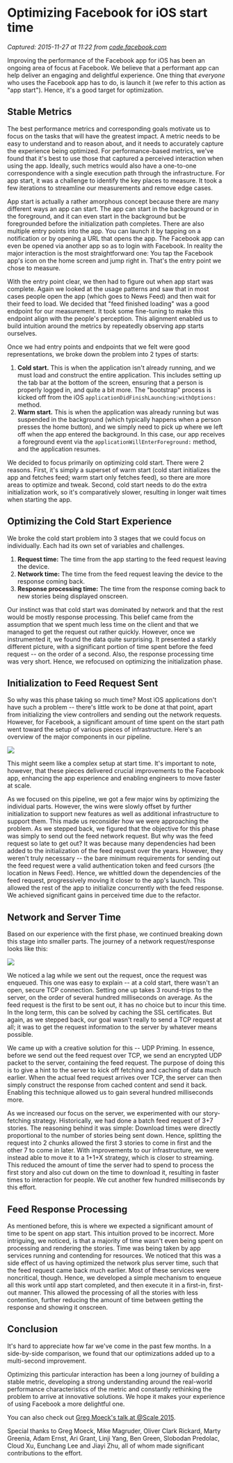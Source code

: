 # Optimizing Facebook for iOS start time

_Captured: 2015-11-27 at 11:22 from [code.facebook.com](https://code.facebook.com/posts/1675399786008080/optimizing-facebook-for-ios-start-time/)_

Improving the performance of the Facebook app for iOS has been an ongoing area of focus at Facebook. We believe that a performant app can help deliver an engaging and delightful experience. One thing that _everyone_ who uses the Facebook app has to do, is launch it (we refer to this action as "app start"). Hence, it's a good target for optimization.

## Stable Metrics

The best performance metrics and corresponding goals motivate us to focus on the tasks that will have the greatest impact. A metric needs to be easy to understand and to reason about, and it needs to accurately capture the experience being optimized. For performance-based metrics, we've found that it's best to use those that captured a perceived interaction when using the app. Ideally, such metrics would also have a one-to-one correspondence with a single execution path through the infrastructure. For app start, it was a challenge to identify the key places to measure. It took a few iterations to streamline our measurements and remove edge cases.

App start is actually a rather amorphous concept because there are many different ways an app can start. The app can start in the background or in the foreground, and it can even start in the background but be foregrounded before the initialization path completes. There are also multiple entry points into the app. You can launch it by tapping on a notification or by opening a URL that opens the app. The Facebook app can even be opened via another app so as to login with Facebook. In reality the major interaction is the most straightforward one: You tap the Facebook app's icon on the home screen and jump right in. That's the entry point we chose to measure.

With the entry point clear, we then had to figure out when app start was complete. Again we looked at the usage patterns and saw that in most cases people open the app (which goes to News Feed) and then wait for their feed to load. We decided that "feed finished loading" was a good endpoint for our measurement. It took some fine-tuning to make this endpoint align with the people's perception. This alignment enabled us to build intuition around the metrics by repeatedly observing app starts ourselves.

Once we had entry points and endpoints that we felt were good representations, we broke down the problem into 2 types of starts:

  1. **Cold start.** This is when the application isn't already running, and we must load and construct the entire application. This includes setting up the tab bar at the bottom of the screen, ensuring that a person is properly logged in, and quite a bit more. The "bootstrap" process is kicked off from the iOS `applicationDidFinishLaunching:withOptions:` method.
  2. **Warm start.** This is when the application was already running but was suspended in the background (which typically happens when a person presses the home button), and we simply need to pick up where we left off when the app entered the background. In this case, our app receives a foreground event via the `applicationWillEnterForeground:` method, and the application resumes.

We decided to focus primarily on optimizing cold start. There were 2 reasons. First, it's simply a superset of warm start (cold start initializes the app and fetches feed; warm start only fetches feed), so there are more areas to optimize and tweak. Second, cold start needs to do the extra initialization work, so it's comparatively slower, resulting in longer wait times when starting the app.

## Optimizing the Cold Start Experience

We broke the cold start problem into 3 stages that we could focus on individually. Each had its own set of variables and challenges.

  1. **Request time:** The time from the app starting to the feed request leaving the device.
  2. **Network time:** The time from the feed request leaving the device to the response coming back.
  3. **Response processing time:** The time from the response coming back to new stories being displayed onscreen.

Our instinct was that cold start was dominated by network and that the rest would be mostly response processing. This belief came from the assumption that we spent much less time on the client and that we managed to get the request out rather quickly. However, once we instrumented it, we found the data quite surprising. It presented a starkly different picture, with a significant portion of time spent before the feed request -- on the order of a second. Also, the response processing time was very short. Hence, we refocused on optimizing the initialization phase.

## Initialization to Feed Request Sent

So why was this phase taking so much time? Most iOS applications don't have such a problem -- there's little work to be done at that point, apart from initializing the view controllers and sending out the network requests. However, for Facebook, a significant amount of time spent on the start path went toward the setup of various pieces of infrastructure. Here's an overview of the major components in our pipeline.

![](https://scontent-sjc2-1.xx.fbcdn.net/hphotos-xfp1/t39.2365-6/12057214_1016971454990542_827610883_n.png)

This might seem like a complex setup at start time. It's important to note, however, that these pieces delivered crucial improvements to the Facebook app, enhancing the app experience and enabling engineers to move faster at scale.

As we focused on this pipeline, we got a few major wins by optimizing the individual parts. However, the wins were slowly offset by further initialization to support new features as well as additional infrastructure to support them. This made us reconsider how we were approaching the problem. As we stepped back, we figured that the objective for this phase was simply to send out the feed network request. But why was the feed request so late to get out? It was because many dependencies had been added to the initialization of the feed request over the years. However, they weren't truly necessary -- the bare minimum requirements for sending out the feed request were a valid authentication token and feed cursors (the location in News Feed). Hence, we whittled down the dependencies of the feed request, progressively moving it closer to the app's launch. This allowed the rest of the app to initialize concurrently with the feed response. We achieved significant gains in perceived time due to the refactor.

## Network and Server Time

Based on our experience with the first phase, we continued breaking down this stage into smaller parts. The journey of a network request/response looks like this:

![](https://scontent-sjc2-1.xx.fbcdn.net/hphotos-xpa1/t39.2365-6/12056998_991399770918380_262846919_n.png)

We noticed a lag while we sent out the request, once the request was enqueued. This one was easy to explain -- at a cold start, there wasn't an open, secure TCP connection. Setting one up takes 3 round-trips to the server, on the order of several hundred milliseconds on average. As the feed request is the first to be sent out, it has no choice but to incur this time. In the long term, this can be solved by caching the SSL certificates. But again, as we stepped back, our goal wasn't really to send a TCP request at all; it was to get the request information to the server by whatever means possible.

We came up with a creative solution for this -- UDP Priming. In essence, before we send out the feed request over TCP, we send an encrypted UDP packet to the server, containing the feed request. The purpose of doing this is to give a hint to the server to kick off fetching and caching of data much earlier. When the actual feed request arrives over TCP, the server can then simply construct the response from cached content and send it back. Enabling this technique allowed us to gain several hundred milliseconds more.

As we increased our focus on the server, we experimented with our story-fetching strategy. Historically, we had done a batch feed request of 3+7 stories. The reasoning behind it was simple: Download times were directly proportional to the number of stories being sent down. Hence, splitting the request into 2 chunks allowed the first 3 stories to come in first and the other 7 to come in later. With improvements to our infrastructure, we were instead able to move it to a 1+1+X strategy, which is closer to streaming. This reduced the amount of time the server had to spend to process the first story and also cut down on the time to download it, resulting in faster times to interaction for people. We cut another few hundred milliseconds by this effort.

## Feed Response Processing

As mentioned before, this is where we expected a significant amount of time to be spent on app start. This intuition proved to be incorrect. More intriguing, we noticed, is that a majority of time wasn't even being spent on processing and rendering the stories. Time was being taken by app services running and contending for resources. We noticed that this was a side effect of us having optimized the network plus server time, such that the feed request came back much earlier. Most of these services were noncritical, though. Hence, we developed a simple mechanism to enqueue all this work until app start completed, and then execute it in a first-in, first-out manner. This allowed the processing of all the stories with less contention, further reducing the amount of time between getting the response and showing it onscreen.

## Conclusion

It's hard to appreciate how far we've come in the past few months. In a side-by-side comparison, we found that our optimizations added up to a multi-second improvement.

Optimizing this particular interaction has been a long journey of building a stable metric, developing a strong understanding around the real-world performance characteristics of the metric and constantly rethinking the problem to arrive at innovative solutions. We hope it makes your experience of using Facebook a more delightful one.

You can also check out [Greg Moeck's talk at @Scale 2015](https://www.facebook.com/l.php?u=https%3A%2F%2Fyoutu.be%2FifozUqqC0TY%3Ft%3D11m5s&h=EAQG7ZK1d&s=1).

Special thanks to Greg Moeck, Mike Magruder, Oliver Clark Rickard, Marty Greenia, Adam Ernst, Ari Grant, Linji Yang, Ben Green, Slobodan Predolac, Cloud Xu, Eunchang Lee and Jiayi Zhu, all of whom made significant contributions to the effort.
